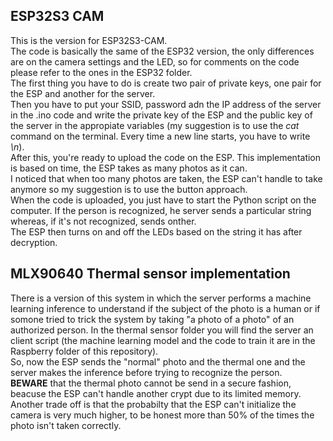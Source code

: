 ## ESP32S3 CAM
This is the version for ESP32S3-CAM. <br>
The code is basically the same of the ESP32 version, the only differences are on the camera settings and the LED, so for comments on the code please refer to the ones in the ESP32 folder. <br>
The first thing you have to do is create two pair of private keys, one pair for the ESP and another for the server. <br>
Then you have to put your SSID, password adn the IP address of the server in the .ino code and write the private key of the ESP and the public key of the server in the appropiate variables (my suggestion is to use the <em>cat</em> command on the terminal. Every time a new line starts, you have to write <em>\n</em>).<br>
After this, you're ready to upload the code on the ESP. This implementation is based on time, the ESP takes as many photos as it can. <br>
I noticed that when too many photos are taken, the ESP can't handle to take anymore so my suggestion is to use the button approach.<br>
When the code is uploaded, you just have to start the Python script on the computer. If the person is recognized, he server sends a particular string whereas, if it's not recognized, sends onther.<br>
The ESP then turns on and off the LEDs based on the string it has after decryption.

## MLX90640 Thermal sensor implementation
There is a version of this system in which the server performs a machine learning inference to understand if the subject of the photo is a human or if somone tried to trick the system by taking "a photo of a photo" of an authorized person. In the thermal sensor folder you will find the server an client script (the machine learning model and the code to train it are in the Raspberry folder of this repository).<br>
So, now the ESP sends the "normal" photo and the thermal one and the server makes the inference before trying to recognize the person.<br>
<strong>BEWARE</strong> that the thermal photo cannot be send in a secure fashion, beacuse the ESP can't handle another crypt due to its limited memory. Another trade off is that the probabilty that the ESP can't initialize the camera is very much higher, to be honest more than 50% of the times the photo isn't taken correctly.
